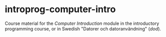 # introprog-computer-intro
Course material for the *Computer Introduction* module in the introductory programming course, or in Swedish "Datorer och datoranvändning" (*dod*).
